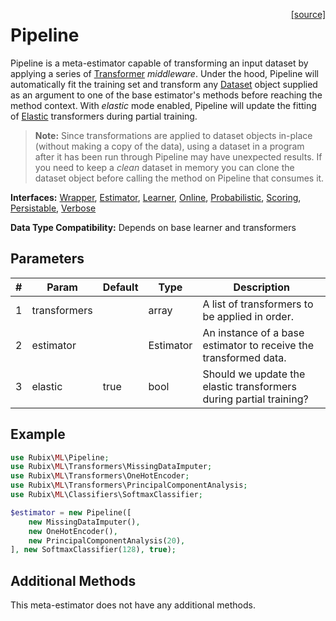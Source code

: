 <span style="float:right;"><a href="https://github.com/RubixML/ML/blob/master/src/Pipeline.php">[source]</a></span>

# Pipeline
Pipeline is a meta-estimator capable of transforming an input dataset by applying a series of [Transformer](transformers/api.md) *middleware*. Under the hood, Pipeline will automatically fit the training set and transform any [Dataset](datasets/api.md) object supplied as an argument to one of the base estimator's methods before reaching the method context. With *elastic* mode enabled, Pipeline will update the fitting of [Elastic](transformers/api.md#elastic) transformers during partial training.

> **Note:** Since transformations are applied to dataset objects in-place (without making a copy of the data), using a dataset in a program after it has been run through Pipeline may have unexpected results. If you need to keep a *clean* dataset in memory you can clone the dataset object before calling the method on Pipeline that consumes it.

**Interfaces:** [Wrapper](wrapper.md), [Estimator](estimator.md), [Learner](learner.md), [Online](online.md), [Probabilistic](probabilistic.md), [Scoring](scoring.md), [Persistable](persistable.md), [Verbose](verbose.md)

**Data Type Compatibility:** Depends on base learner and transformers

## Parameters
| # | Param | Default | Type | Description |
|---|---|---|---|---|
| 1 | transformers |  | array | A list of transformers to be applied in order. |
| 2 | estimator |  | Estimator | An instance of a base estimator to receive the transformed data. |
| 3 | elastic | true | bool | Should we update the elastic transformers during partial training? |

## Example
```php
use Rubix\ML\Pipeline;
use Rubix\ML\Transformers\MissingDataImputer;
use Rubix\ML\Transformers\OneHotEncoder;
use Rubix\ML\Transformers\PrincipalComponentAnalysis;
use Rubix\ML\Classifiers\SoftmaxClassifier;

$estimator = new Pipeline([
	new MissingDataImputer(),
	new OneHotEncoder(), 
	new PrincipalComponentAnalysis(20),
], new SoftmaxClassifier(128), true);
```

## Additional Methods
This meta-estimator does not have any additional methods.
